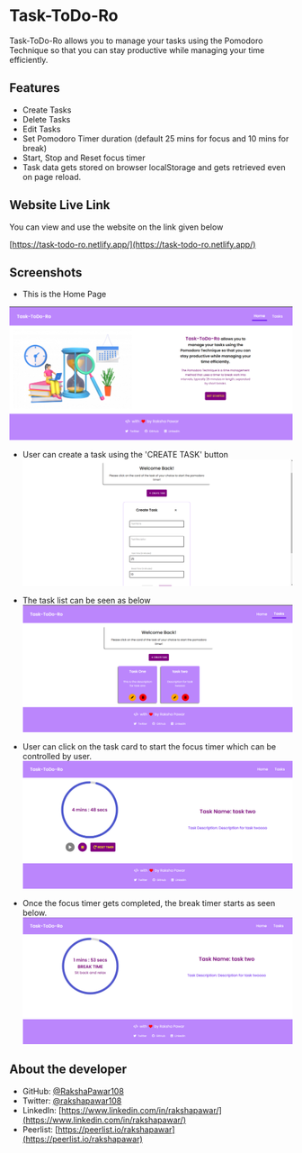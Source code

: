 # Task-ToDo-Ro

Task-ToDo-Ro allows you to manage your tasks using the Pomodoro Technique so that you can stay productive while managing your time efficiently.

## Features

- Create Tasks
- Delete Tasks
- Edit Tasks
- Set Pomodoro Timer duration (default 25 mins for focus and 10 mins for break)
- Start, Stop and Reset focus timer
- Task data gets stored on browser localStorage and gets retrieved even on page reload.

## Website Live Link

You can view and use the website on the link given below

[https://task-todo-ro.netlify.app/](https://task-todo-ro.netlify.app/)

## Screenshots

- This is the Home Page

![Screenshot1](/src/assets/screenshots/Screenshot1.png)

- User can create a task using the 'CREATE TASK' button
![Screenshot2](/src/assets/screenshots/Screenshot2.png)

- The task list can be seen as below
![Screenshot3](/src/assets/screenshots/Screenshot3.png)

- User can click on the task card to start the focus timer which can be controlled by user.
![Screenshot4](/src/assets/screenshots/Screenshot4.png)

- Once the focus timer gets completed, the break timer starts as seen below.
![Screenshot5](/src/assets/screenshots/Screenshot5.png)

## About the developer

- GitHub: [@RakshaPawar108](https://github.com/RakshaPawar108)
- Twitter: [@rakshapawar108](https://twitter.com/rakshapawar108)
- LinkedIn: [https://www.linkedin.com/in/rakshapawar/](https://www.linkedin.com/in/rakshapawar/)
- Peerlist: [https://peerlist.io/rakshapawar](https://peerlist.io/rakshapawar)
